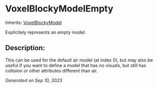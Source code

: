 # VoxelBlockyModelEmpty

Inherits: [VoxelBlockyModel](VoxelBlockyModel.md)


Explicitely represents an empty model.

## Description: 

This can be used for the default air model (at index 0), but may also be useful if you want to define a model that has no visuals, but still has collision or other attributes different than air.

_Generated on Sep 10, 2023_
